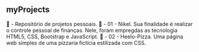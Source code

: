 ## myProjects
🌱 - Repositório de projetos pessoais.
🌱 - 01 - Nikel. Sua finalidade é realizar o controle pessoal de finanças. Nele, foram empregdas as tecnologia HTML5, CSS, Bootstrap e JavaScript.
🌱 - 02 - Heelo-Pizza. Uma página web simples de uma pizzaria fictícia estilizada com CSS.
##
